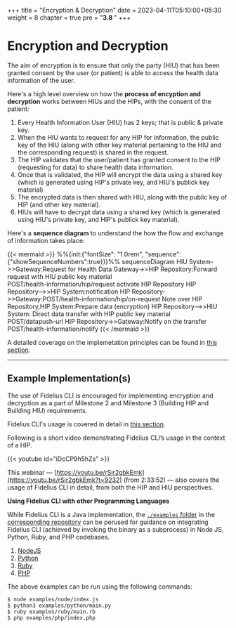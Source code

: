 +++
title = "Encryption & Decryption"
date = 2023-04-11T05:10:00+05:30
weight = 8
chapter = true
pre = "<b>3.8 </b>"
+++

# Encryption and Decryption

The aim of encryption is to ensure that only the party (HIU) that has been granted consent by the user (or patient) is able to access the health data information of the user.

Here's a high level overview on how the **process of encyption and decryption** works between HIUs and the HIPs, with the consent of the patient:

1. Every Health Information User (HIU) has 2 keys; that is public & private key.
2. When the HIU wants to request for any HIP for information, the public key of the HIU (along with other key material pertaining to the HIU and the corresponding request) is shared in the request.
3. The HIP validates that the user/patient has granted consent to the HIP (requesting for data) to share health data information.
4. Once that is validated, the HIP will encrypt the data using a shared key (which is generated using HIP's private key, and HIU's publick key material)
5. The encrypted data is then shared with HIU, along with the public key of HIP (and other key material).
6. HIUs will have to decrypt data using a shared key (which is generated using HIU's private key, and HIP's publick key material).

Here's a **sequence diagram** to understand the how the flow and exchange of information takes place:

{{< mermaid >}}
%%{init:{"fontSize": "1.0rem", "sequence":{"showSequenceNumbers":true}}}%%
sequenceDiagram
HIU System->>Gateway:Request for Health Data
Gateway->>HIP Repository:Forward request with HIU public key material<br/>POST/health-information/hip/request
activate HIP Repository
HIP Repository-->>HIP System:notification
HIP Repository->>Gateway:POST/health-information/hip/on-request
Note over HIP Repository,HIP System:Prepare data (encryption)
HIP Repository-->>HIU System: Direct data transfer with HIP public key material<br/>POST/datapush-url
HIP Repository->>Gateway:Notify on the transfer<br/>POST/health-information/notify
{{< /mermaid >}}

A detailed coverage on the implemetation principles can be found in [this section](/abdm-docs/3-milestone2/encryption-decryption/implementation-principles/index.html).

---

## Example Implementation(s)

The use of Fidelius CLI is encouraged for implementing encryption and decryption as a part of Milestone 2 and Milestone 3 (Building HIP and Building HIU) requirements.

Fidelius CLI's usage is covered in detail in [this section](/abdm-docs/3-milestone2/encryption-decryption/fidelus-cli/index.html).

Following is a short video demonstrating Fidelius CLI’s usage in the context of a HIP.

{{< youtube id="iDcCP9h5hZs" >}}

This webinar — [https://youtu.be/rSir2gbkEmk](https://youtu.be/rSir2gbkEmk?t=9232) (from 2:33:52) — also covers the usage of Fidelius CLI in detail, from both the HIP and HIU perspectives.

**Using Fidelius CLI with other Programming Languages**

While Fidelius CLI is a Java implementation, the [`./examples` folder](https://github.com/mgrmtech/fidelius-cli/tree/main/examples) in the [corresponding repository](https://github.com/mgrmtech/fidelius-cli) can be perused for guidance on integrating Fidelius CLI (achieved by invoking the binary as a subprocess) in Node JS, Python, Ruby, and PHP codebases.

1. [NodeJS](https://github.com/mgrmtech/fidelius-cli/blob/main/examples/node/index.js)
2. [Python](https://github.com/mgrmtech/fidelius-cli/blob/main/examples/python/main.py)
3. [Ruby](https://github.com/mgrmtech/fidelius-cli/blob/main/examples/ruby/main.rb)
4. [PHP](https://github.com/mgrmtech/fidelius-cli/blob/main/examples/php/index.php)

The above examples can be run using the following commands:

```
$ node examples/node/index.js
$ python3 examples/python/main.py
$ ruby examples/ruby/main.rb
$ php examples/php/index.php
```
